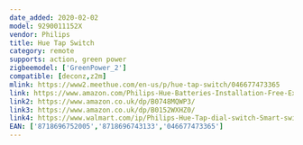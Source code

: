 ```yaml
---
date_added: 2020-02-02
model: 9290011152X
vendor: Philips
title: Hue Tap Switch
category: remote
supports: action, green power
zigbeemodel: ['GreenPower_2']
compatible: [deconz,z2m]
mlink: https://www2.meethue.com/en-us/p/hue-tap-switch/046677473365
link: https://www.amazon.com/Philips-Hue-Batteries-Installation-Free-Exclusively/dp/B079P5H2WG/
link2: https://www.amazon.co.uk/dp/B0748MQWP3/
link3: https://www.amazon.co.uk/dp/B0152WXHZ0/
link4: https://www.walmart.com/ip/Philips-Hue-Tap-dial-switch-Smart-switch-wireless-ZigBee-2400-2483-5-Mhz-white/1882315560
EAN: ['8718696752005','8718696743133','046677473365']
---
```

